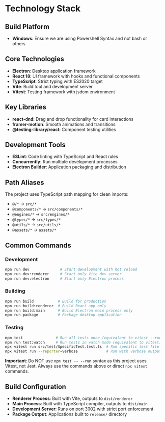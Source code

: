 # Technology Stack

## Build Platform
- **Windows**: Ensure we are using Powershell Syntax and not bash or others

## Core Technologies

- **Electron**: Desktop application framework
- **React 18**: UI framework with hooks and functional components
- **TypeScript**: Strict typing with ES2020 target
- **Vite**: Build tool and development server
- **Vitest**: Testing framework with jsdom environment

## Key Libraries

- **react-dnd**: Drag and drop functionality for card interactions
- **framer-motion**: Smooth animations and transitions
- **@testing-library/react**: Component testing utilities

## Development Tools

- **ESLint**: Code linting with TypeScript and React rules
- **Concurrently**: Run multiple development processes
- **Electron Builder**: Application packaging and distribution

## Path Aliases

The project uses TypeScript path mapping for clean imports:
- `@/*` → `src/*`
- `@components/*` → `src/components/*`
- `@engines/*` → `src/engines/*`
- `@types/*` → `src/types/*`
- `@utils/*` → `src/utils/*`
- `@assets/*` → `assets/*`

## Common Commands

### Development
```bash
npm run dev              # Start development with hot reload
npm run dev:renderer     # Start only Vite dev server
npm run dev:electron     # Start only Electron process
```

### Building
```bash
npm run build           # Build for production
npm run build:renderer  # Build React app only
npm run build:main      # Build Electron main process only
npm run package         # Package desktop application
```

### Testing
```bash
npm test               # Run all tests once (equivalent to vitest --run)
npm run test:watch     # Run tests in watch mode (equivalent to vitest)
npx vitest run src/test/SpecificTest.test.ts  # Run specific test file
npx vitest run --reporter=verbose             # Run with verbose output
```

**Important**: Do NOT use `npm test -- --run` syntax as this project uses Vitest, not Jest. Always use the commands above or direct `npx vitest` commands.

## Build Configuration

- **Renderer Process**: Built with Vite, outputs to `dist/renderer`
- **Main Process**: Built with TypeScript compiler, outputs to `dist/main`
- **Development Server**: Runs on port 3002 with strict port enforcement
- **Package Output**: Applications built to `release/` directory